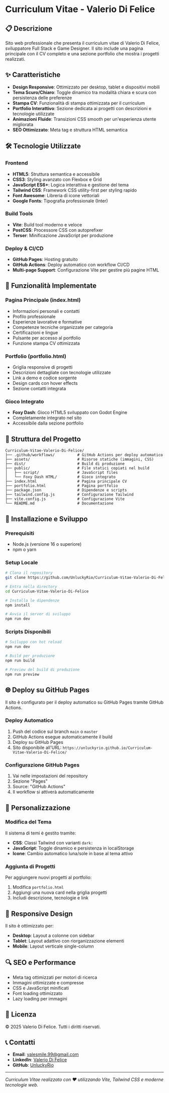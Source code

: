 # Curriculum Vitae - Valerio Di Felice

## 📋 Descrizione

Sito web professionale che presenta il curriculum vitae di Valerio Di Felice, sviluppatore Full Stack e Game Designer. Il sito include una pagina principale con il CV completo e una sezione portfolio che mostra i progetti realizzati.

## ✨ Caratteristiche

- **Design Responsive**: Ottimizzato per desktop, tablet e dispositivi mobili
- **Tema Scuro/Chiaro**: Toggle dinamico tra modalità chiara e scura con persistenza delle preferenze
- **Stampa CV**: Funzionalità di stampa ottimizzata per il curriculum
- **Portfolio Interattivo**: Sezione dedicata ai progetti con descrizioni e tecnologie utilizzate
- **Animazioni Fluide**: Transizioni CSS smooth per un'esperienza utente migliorata
- **SEO Ottimizzato**: Meta tag e struttura HTML semantica

## 🛠️ Tecnologie Utilizzate

### Frontend
- **HTML5**: Struttura semantica e accessibile
- **CSS3**: Styling avanzato con Flexbox e Grid
- **JavaScript ES6+**: Logica interattiva e gestione del tema
- **Tailwind CSS**: Framework CSS utility-first per styling rapido
- **Font Awesome**: Libreria di icone vettoriali
- **Google Fonts**: Tipografia professionale (Inter)

### Build Tools
- **Vite**: Build tool moderno e veloce
- **PostCSS**: Processore CSS con autoprefixer
- **Terser**: Minificazione JavaScript per produzione

### Deploy & CI/CD
- **GitHub Pages**: Hosting gratuito
- **GitHub Actions**: Deploy automatico con workflow CI/CD
- **Multi-page Support**: Configurazione Vite per gestire più pagine HTML

## 🚀 Funzionalità Implementate

### Pagina Principale (index.html)
- Informazioni personali e contatti
- Profilo professionale
- Esperienze lavorative e formative
- Competenze tecniche organizzate per categoria
- Certificazioni e lingue
- Pulsante per accesso al portfolio
- Funzione stampa CV ottimizzata

### Portfolio (portfolio.html)
- Griglia responsive di progetti
- Descrizioni dettagliate con tecnologie utilizzate
- Link a demo e codice sorgente
- Design cards con hover effects
- Sezione contatti integrata

### Gioco Integrato
- **Foxy Dash**: Gioco HTML5 sviluppato con Godot Engine
- Completamente integrato nel sito
- Accessibile dalla sezione portfolio

## 📁 Struttura del Progetto

```
Curriculum-Vitae-Valerio-Di-Felice/
├── .github/workflows/          # GitHub Actions per deploy automatico
├── assets/                     # Risorse statiche (immagini, CSS)
├── dist/                       # Build di produzione
├── public/                     # File statici copiati nel build
│   ├── script/                 # JavaScript files
│   └── Foxy Dash HTML/         # Gioco integrato
├── index.html                  # Pagina principale CV
├── portfolio.html              # Pagina portfolio
├── package.json                # Dipendenze e scripts
├── tailwind.config.js          # Configurazione Tailwind
├── vite.config.js              # Configurazione Vite
└── README.md                   # Documentazione
```

## 🔧 Installazione e Sviluppo

### Prerequisiti
- Node.js (versione 16 o superiore)
- npm o yarn

### Setup Locale

```bash
# Clona il repository
git clone https://github.com/UnluckyRio/Curriculum-Vitae-Valerio-Di-Felice.git

# Entra nella directory
cd Curriculum-Vitae-Valerio-Di-Felice

# Installa le dipendenze
npm install

# Avvia il server di sviluppo
npm run dev
```

### Scripts Disponibili

```bash
# Sviluppo con hot reload
npm run dev

# Build per produzione
npm run build

# Preview del build di produzione
npm run preview
```

## 🌐 Deploy su GitHub Pages

Il sito è configurato per il deploy automatico su GitHub Pages tramite GitHub Actions.

### Deploy Automatico
1. Push del codice sul branch `main` o `master`
2. GitHub Actions esegue automaticamente il build
3. Deploy su GitHub Pages
4. Sito disponibile all'URL: `https://unluckyrio.github.io/Curriculum-Vitae-Valerio-Di-Felice/`

### Configurazione GitHub Pages
1. Vai nelle impostazioni del repository
2. Sezione "Pages"
3. Source: "GitHub Actions"
4. Il workflow si attiverà automaticamente

## 🎨 Personalizzazione

### Modifica del Tema
Il sistema di temi è gestito tramite:
- **CSS**: Classi Tailwind con varianti `dark:`
- **JavaScript**: Toggle dinamico e persistenza in localStorage
- **Icone**: Cambio automatico luna/sole in base al tema attivo

### Aggiunta di Progetti
Per aggiungere nuovi progetti al portfolio:
1. Modifica `portfolio.html`
2. Aggiungi una nuova card nella griglia progetti
3. Includi descrizione, tecnologie e link

## 📱 Responsive Design

Il sito è ottimizzato per:
- **Desktop**: Layout a colonne con sidebar
- **Tablet**: Layout adattivo con riorganizzazione elementi
- **Mobile**: Layout verticale single-column

## 🔍 SEO e Performance

- Meta tag ottimizzati per motori di ricerca
- Immagini ottimizzate e compresse
- CSS e JavaScript minificati
- Font loading ottimizzato
- Lazy loading per immagini

## 📄 Licenza

© 2025 Valerio Di Felice. Tutti i diritti riservati.

## 📞 Contatti

- **Email**: valesmile.99@gmail.com
- **LinkedIn**: [Valerio Di Felice](https://www.linkedin.com/in/valerio-di-felice/?originalSubdomain=it)
- **GitHub**: [UnluckyRio](https://github.com/UnluckyRio)

---

*Curriculum Vitae realizzato con ❤️ utilizzando Vite, Tailwind CSS e moderne tecnologie web.*